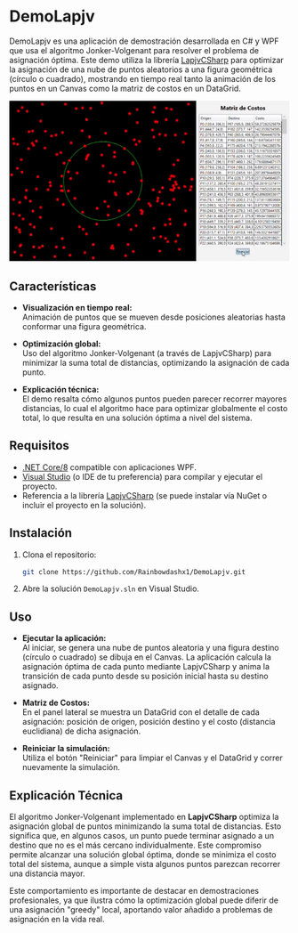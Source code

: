 # DemoLapjv

DemoLapjv es una aplicación de demostración desarrollada en C# y WPF que usa el algoritmo Jonker-Volgenant para resolver el problema de asignación óptima. Este demo utiliza la librería [LapjvCSharp](https://github.com/Rainbowdashx1/LapjvCSharp) para optimizar la asignación de una nube de puntos aleatorios a una figura geométrica (círculo o cuadrado), mostrando en tiempo real tanto la animación de los puntos en un Canvas como la matriz de costos en un DataGrid.

![DemoLapjv](https://raw.githubusercontent.com/Rainbowdashx1/DemoLapjv/master/demo.gif)

## Características

- **Visualización en tiempo real:**  
  Animación de puntos que se mueven desde posiciones aleatorias hasta conformar una figura geométrica.
  
- **Optimización global:**  
  Uso del algoritmo Jonker-Volgenant (a través de LapjvCSharp) para minimizar la suma total de distancias, optimizando la asignación de cada punto.

- **Explicación técnica:**  
  El demo resalta cómo algunos puntos pueden parecer recorrer mayores distancias, lo cual el algoritmo hace para optimizar globalmente el costo total, lo que resulta en una solución óptima a nivel del sistema.

## Requisitos

- [.NET Core/8](https://dotnet.microsoft.com/download) compatible con aplicaciones WPF.
- [Visual Studio](https://visualstudio.microsoft.com/) (o IDE de tu preferencia) para compilar y ejecutar el proyecto.
- Referencia a la librería [LapjvCSharp](https://github.com/Rainbowdashx1/LapjvCSharp) (se puede instalar vía NuGet o incluir el proyecto en la solución).

## Instalación

1. Clona el repositorio:
    ```bash
    git clone https://github.com/Rainbowdashx1/DemoLapjv.git
    ```

2. Abre la solución `DemoLapjv.sln` en Visual Studio.

## Uso

- **Ejecutar la aplicación:**  
  Al iniciar, se genera una nube de puntos aleatoria y una figura destino (círculo o cuadrado) se dibuja en el Canvas. La aplicación calcula la asignación óptima de cada punto mediante LapjvCSharp y anima la transición de cada punto desde su posición inicial hasta su destino asignado.

- **Matriz de Costos:**  
  En el panel lateral se muestra un DataGrid con el detalle de cada asignación: posición de origen, posición destino y el costo (distancia euclidiana) de dicha asignación.

- **Reiniciar la simulación:**  
  Utiliza el botón "Reiniciar" para limpiar el Canvas y el DataGrid y correr nuevamente la simulación.

## Explicación Técnica

El algoritmo Jonker-Volgenant implementado en **LapjvCSharp** optimiza la asignación global de puntos minimizando la suma total de distancias. Esto significa que, en algunos casos, un punto puede terminar asignado a un destino que no es el más cercano individualmente. Este compromiso permite alcanzar una solución global óptima, donde se minimiza el costo total del sistema, aunque a simple vista algunos puntos parezcan recorrer una distancia mayor.

Este comportamiento es importante de destacar en demostraciones profesionales, ya que ilustra cómo la optimización global puede diferir de una asignación "greedy" local, aportando valor añadido a problemas de asignación en la vida real.

